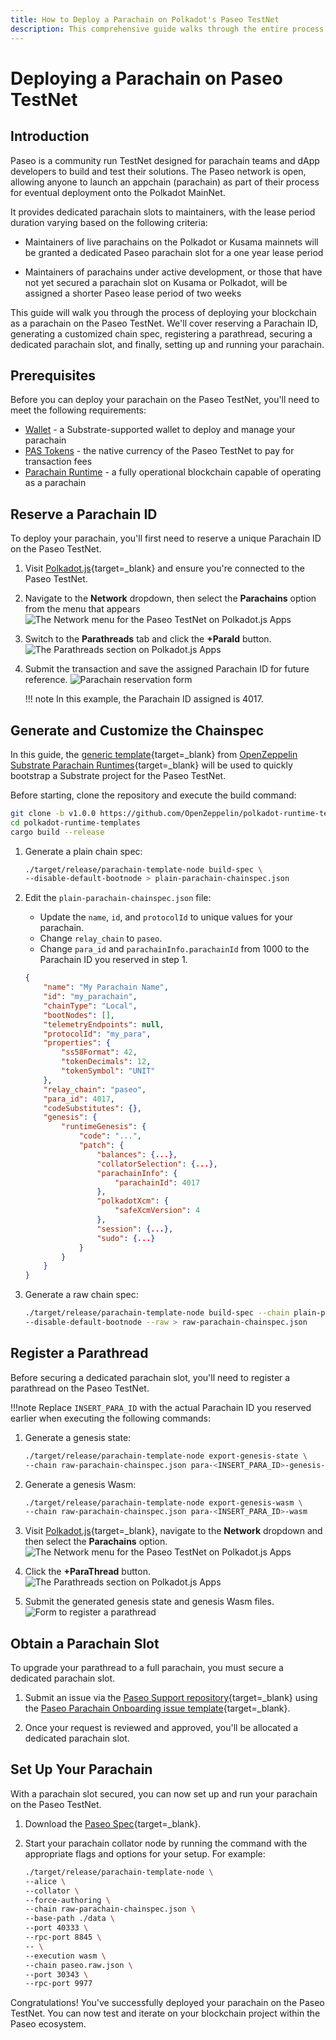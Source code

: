 ```yaml
---
title: How to Deploy a Parachain on Polkadot's Paseo TestNet
description: This comprehensive guide walks through the entire process of deploying your blockchain as a parachain on Polkadot's Paseo TestNet. Learn how to reserve a Parachain ID, generate a customized chain spec, register a parathread, obtain a dedicated parachain slot, and set up your parachain collator node. Leverage Paseo for parachain development and testing before launching on Polkadot MainNet.
---
```


# Deploying a Parachain on Paseo TestNet

## Introduction

Paseo is a community run TestNet designed for parachain teams and dApp developers to build and test their solutions. The Paseo network is open, allowing anyone to launch an appchain (parachain) as part of their process for eventual deployment onto the Polkadot MainNet.

It provides dedicated parachain slots to maintainers, with the lease period duration varying based on the following criteria:

- Maintainers of live parachains on the Polkadot or Kusama mainnets will be granted a dedicated Paseo parachain slot for a one year lease period

- Maintainers of parachains under active development, or those that have not yet secured a parachain slot on Kusama or Polkadot, will be assigned a shorter Paseo lease period of two weeks

This guide will walk you through the process of deploying your blockchain as a parachain on the Paseo TestNet. We'll cover reserving a Parachain ID, generating a customized chain spec, registering a parathread, securing a dedicated parachain slot, and finally, setting up and running your parachain.

## Prerequisites

Before you can deploy your parachain on the Paseo TestNet, you'll need to meet the following requirements:

[//]: <> (//TODO: Add links to the following items)

- [Wallet]() - a Substrate-supported wallet to deploy and manage your parachain
- [PAS Tokens]() - the native currency of the Paseo TestNet to pay for transaction fees
- [Parachain Runtime]() - a fully operational blockchain capable of operating as a parachain

## Reserve a Parachain ID

To deploy your parachain, you'll first need to reserve a unique Parachain ID on the Paseo TestNet.

1. Visit [Polkadot.js](https://polkadot.js.org/apps/?rpc=wss%3A%2F%2Fpaseo-rpc.dwellir.com#/explorer){target=_blank} and ensure you're connected to the Paseo TestNet.

2. Navigate to the **Network** dropdown, then select the **Parachains** option from the menu that appears
    ![The Network menu for the Paseo TestNet on Polkadot.js Apps](/images/paseo-testnet/onboarding/onboarding-1.webp)

3. Switch to the **Parathreads** tab and click the **+ParaId** button.
    ![The Parathreads section on Polkadot.js Apps](/images/paseo-testnet/onboarding/onboarding-2.webp)

4. Submit the transaction and save the assigned Parachain ID for future reference.
    ![Parachain reservation form](/images/paseo-testnet/onboarding/onboarding-3.webp)

    !!! note
        In this example, the Parachain ID assigned is 4017.

## Generate and Customize the Chainspec

In this guide, the [generic template](https://github.com/OpenZeppelin/polkadot-runtime-templates/tree/v1.0.0){target=_blank} from [OpenZeppelin Substrate Parachain Runtimes](https://docs.openzeppelin.com/substrate-runtimes/1.0.0/){target=_blank} will be used to quickly bootstrap a Substrate project for the Paseo TestNet.

Before starting, clone the repository and execute the build command:
```bash
git clone -b v1.0.0 https://github.com/OpenZeppelin/polkadot-runtime-templates.git
cd polkadot-runtime-templates
cargo build --release
```

1. Generate a plain chain spec:

    ```bash
    ./target/release/parachain-template-node build-spec \
    --disable-default-bootnode > plain-parachain-chainspec.json
    ```

2. Edit the `plain-parachain-chainspec.json` file:
    - Update the `name`, `id`, and `protocolId` to unique values for your parachain.
    - Change `relay_chain` to `paseo`.
    - Change `para_id` and `parachainInfo.parachainId` from 1000 to the Parachain ID you reserved in step 1.

    ```json
    {
        "name": "My Parachain Name",
        "id": "my_parachain",
        "chainType": "Local",
        "bootNodes": [],
        "telemetryEndpoints": null,
        "protocolId": "my_para",
        "properties": {
            "ss58Format": 42,
            "tokenDecimals": 12,
            "tokenSymbol": "UNIT"
        },
        "relay_chain": "paseo",
        "para_id": 4017,
        "codeSubstitutes": {},
        "genesis": {
            "runtimeGenesis": {
                "code": "...",
                "patch": {
                    "balances": {...},
                    "collatorSelection": {...},
                    "parachainInfo": {
                        "parachainId": 4017
                    },
                    "polkadotXcm": {
                        "safeXcmVersion": 4
                    },
                    "session": {...},
                    "sudo": {...}
                }
            }
        }
    }
    ```

3. Generate a raw chain spec:

    ```bash
    ./target/release/parachain-template-node build-spec --chain plain-parachain-chainspec.json \ 
    --disable-default-bootnode --raw > raw-parachain-chainspec.json
    ```

## Register a Parathread

Before securing a dedicated parachain slot, you'll need to register a parathread on the Paseo TestNet. 

!!!note
    Replace `INSERT_PARA_ID` with the actual Parachain ID you reserved earlier when executing the following commands:

1. Generate a genesis state:

    ```bash
    ./target/release/parachain-template-node export-genesis-state \
    --chain raw-parachain-chainspec.json para-<INSERT_PARA_ID>-genesis-state
    ```

2. Generate a genesis Wasm:

    ```bash
    ./target/release/parachain-template-node export-genesis-wasm \
    --chain raw-parachain-chainspec.json para-<INSERT_PARA_ID>-wasm
    ```

3. Visit [Polkadot.js](https://polkadot.js.org/apps/?rpc=wss%3A%2F%2Fpaseo-rpc.dwellir.com#/explorer){target=_blank}, navigate to the **Network** dropdown and then select the **Parachains** option.
    ![The Network menu for the Paseo TestNet on Polkadot.js Apps](/images/paseo-testnet/onboarding/onboarding-1.webp)

4. Click the **+ParaThread** button.
    ![The Parathreads section on Polkadot.js Apps](/images/paseo-testnet/onboarding/onboarding-4.webp)

5. Submit the generated genesis state and genesis Wasm files.
    ![Form to register a parathread](/images/paseo-testnet/onboarding/onboarding-5.webp)

[//]: <> (//TODO: This last extrinsic is failing with Insufficient balance. Need to investigate further.)

## Obtain a Parachain Slot

To upgrade your parathread to a full parachain, you must secure a dedicated parachain slot.

1. Submit an issue via the [Paseo Support repository](https://github.com/paseo-network/support){target=_blank} using the [Paseo Parachain Onboarding issue template](https://github.com/paseo-network/support/issues/new/choose){target=_blank}.

2. Once your request is reviewed and approved, you'll be allocated a dedicated parachain slot.


## Set Up Your Parachain

With a parachain slot secured, you can now set up and run your parachain on the Paseo TestNet.

1. Download the [Paseo Spec](https://github.com/paseo-network/runtimes/blob/main/chain-specs/paseo.raw.json){target=_blank}.

2. Start your parachain collator node by running the command with the appropriate flags and options for your setup. For example:

    ```bash
    ./target/release/parachain-template-node \
    --alice \
    --collator \
    --force-authoring \
    --chain raw-parachain-chainspec.json \
    --base-path ./data \
    --port 40333 \
    --rpc-port 8845 \
    -- \
    --execution wasm \
    --chain paseo.raw.json \
    --port 30343 \
    --rpc-port 9977
    ```

Congratulations! You've successfully deployed your parachain on the Paseo TestNet. You can now test and iterate on your blockchain project within the Paseo ecosystem.